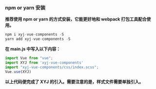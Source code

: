### npm or yarn 安装
__推荐使用 npm or yarn 的方式安装，它能更好地和 webpack 打包工具配合使用。__
```js
npm i xyj-vue-components -S 
yarn add xyj-vue-components -S
```

__在 main.js 中写入以下内容：__
```js
import Vue from "vue";
import XYJ from 'xyj-vue-components'
import "xyj-vue-components/css/index.scss";
Vue.use(XYJ)
```

__以上代码便完成了 XYJ 的引入。需要注意的是，样式文件需要单独引入。__
